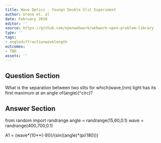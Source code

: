 ```yaml
---
title: Wave Optics - Youngs Double Slit Experiment
author: Urone et. al
date: February 2018
editor: ''
source: https://github.com/openwebwork/webwork-open-problem-library
type: ''
tags:
- anglediffractionwavelength
outcomes:
- TBD
assets: ''
---
```


## Question Section 

What is the separation between two slits for which(wave,(nm) light has its first maximum at an angle of(angle)(^circ)?


## Answer Section

from random import randrange
angle = randrange(15,60,0.1)
wave = randrange(400,700,0.1)

A1 = (wave*(10**(-9)))/(sin((angle)*(pi/180)))